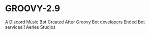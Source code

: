 # GROOVY-2.9
A Discord Music Bot Created After Groovy Bot developers Ended Bot services!! Aeries Studios
